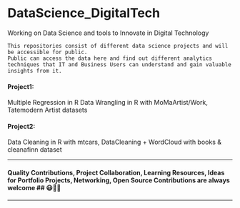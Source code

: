 # DataScience_DigitalTech
Working on Data Science and tools to Innovate in Digital Technology 
```
This repositories consist of different data science projects and will be accessible for public. 
Public can access the data here and find out different analytics techniques that IT and Business Users can understand and gain valuable insights from it.
```

#### Project1: 
Multiple Regression in R 
Data Wrangling in R with MoMaArtist/Work, Tatemodern Artist datasets 

#### Project2:
Data Cleaning in R with mtcars, DataCleaning + WordCloud with books & cleanafinn dataset

---------------------------------------------------------------------------------------------------------------------------------------------------------------------------
#### Quality Contributions, Project Collaboration, Learning Resources, Ideas for Portfolio Projects, Networking, Open Source Contributions are always welcome ## 😃🤗🎫
---------------------------------------------------------------------------------------------------------------------------------------------------------------------------
